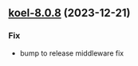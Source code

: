 

## [koel-8.0.8](https://github.com/truecharts/charts/compare/koel-8.0.7...koel-8.0.8) (2023-12-21)

### Fix

- bump to release middleware fix
  
  